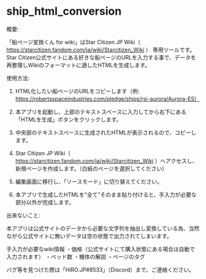 # ship_html_conversion
概要:

「船ページ変換くん for wiki」はStar Citizen JP Wiki（ https://starcitizen.fandom.com/ja/wiki/Starcitizen_Wiki ） 専用ツールです。
Star Citizen公式サイトにある好きな船ページのURLを入力する事で、データを再整理しWikiのフォーマットに適したHTMLを生成します。


使用方法:

1. HTML化したい船ページのURLをコピーします（例: https://robertsspaceindustries.com/pledge/ships/rsi-aurora/Aurora-ES）

2. 本アプリを起動し、上部のテキストスペースに入力してから右下にある「HTMLを生成」ボタンをクリックします。

3. 中央部のテキストスペースに生成されたHTMLが表示されるので、コピーします。

4. Star Citizen JP Wiki（ https://starcitizen.fandom.com/ja/wiki/Starcitizen_Wiki ）へアクセスし、新規ページを作成します。（白紙のページを選択してください）

5. 編集画面に移行し、「ソースモード」に切り替えてください。

6. 本アプリで生成したHTMLを"全て"そのまま貼り付けると、手入力が必要な部分以外が完成します。


出来ないこと:

本アプリは公式サイトのデータから必要な文字列を抽出し変換している為、当然ながら公式サイトに無いデータは空の状態で出力されてしまいます。

手入力が必要なwiki情報
・価格（公式サイトにて購入状態にある場合は自動で入力されます）
・ベッド数
・機体の解説
・ページのタグ



バグ等を見つけた際は「HiRO.JP#8533」（Discord）まで、ご連絡ください。

